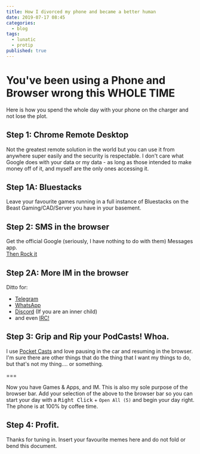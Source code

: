 ```yaml
---
title: How I divorced my phone and became a better human
date: 2019-07-17 08:45
categories:
  - blog
tags:
  - lunatic
  - protip
published: true
---
```


# You've been using a Phone and Browser wrong this WHOLE TIME

Here is how you spend the whole day with your phone on the charger and not lose the plot. 

## Step 1:  Chrome Remote Desktop

Not the greatest remote solution in the world but you can use it from anywhere super easily and the security is respectable.  I don't care what Google does with your data or my data - as long as those intended to make money off of it, and myself are the only ones accessing it. 

## Step 1A:  Bluestacks

Leave your favourite games running in a full instance of Bluestacks on the Beast Gaming/CAD/Server you have in your basement. 

## Step 2:  SMS in the browser

Get the official Google (seriously, I have nothing to do with them) Messages app.  
[Then Rock it](https://messages.android.com)

## Step 2A:  More IM in the browser

Ditto for: 
 * [Telegram](https://web.telegram.org)
 * [WhatsApp](https://web.whatsapp.com)
 * [Discord](https://discordapp.com/channels/@me) (If you are an inner child)
 * and even [IRC!](https://webchat.freenode.net/)

## Step 3:  Grip and Rip your PodCasts!  Whoa.

I use [Pocket Casts](https://play.pocketcasts.com) and love pausing in the car and resuming in the browser.  I'm sure there are other things that do the thing that I want my things to do, but that's not my thing.... or something.

===

 Now you have Games & Apps, and IM. 
 This is also my sole purpose of the browser bar.  Add your selection of the above to the browser bar so you can start your day with a <kbd>Right Click</kbd> + `Open All (5)` and begin your day right.  The phone is at 100% by coffee time. 


## Step 4:  Profit. 

 Thanks for tuning in.  Insert your favourite memes here and do not fold or bend this document. 
